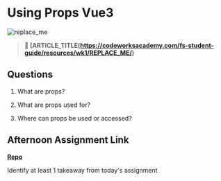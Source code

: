 # Using Props Vue3

![replace_me](https://codeworks.blob.core.windows.net/public/assets/img/illustrations/placeholder.svg)

> **📖 [ARTICLE_TITLE(https://codeworksacademy.com/fs-student-guide/resources/wk1/REPLACE_ME/)**

## Questions

1. What are props?

2. What are props used for?

3. Where can props be used or accessed?

## Afternoon Assignment Link

**[Repo](https://github.com/{{ghname}}/<ASSIGNMENT_REPO>)**

Identify at least 1 takeaway from today's assignment
